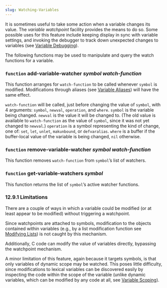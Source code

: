 ```yaml
---
slug: Watching-Variables
---
```


It is sometimes useful to take some action when a variable changes its value. The *variable watchpoint* facility provides the means to do so. Some possible uses for this feature include keeping display in sync with variable settings, and invoking the debugger to track down unexpected changes to variables (see [Variable Debugging](Variable-Debugging)).

The following functions may be used to manipulate and query the watch functions for a variable.

### <span className="tag function">`function`</span> **add-variable-watcher** *symbol watch-function*

This function arranges for `watch-function` to be called whenever `symbol` is modified. Modifications through aliases (see [Variable Aliases](Variable-Aliases)) will have the same effect.

`watch-function` will be called, just before changing the value of `symbol`, with 4 arguments: `symbol`, `newval`, `operation`, and `where`. `symbol` is the variable being changed. `newval` is the value it will be changed to. (The old value is available to `watch-function` as the value of `symbol`, since it was not yet changed to `newval`.) `operation` is a symbol representing the kind of change, one of: `set`, `let`, `unlet`, `makunbound`, or `defvaralias`. `where` is a buffer if the buffer-local value of the variable is being changed, `nil` otherwise.

### <span className="tag function">`function`</span> **remove-variable-watcher** *symbol watch-function*

This function removes `watch-function` from `symbol`’s list of watchers.

### <span className="tag function">`function`</span> **get-variable-watchers** *symbol*

This function returns the list of `symbol`’s active watcher functions.

### 12.9.1 Limitations

There are a couple of ways in which a variable could be modified (or at least appear to be modified) without triggering a watchpoint.

Since watchpoints are attached to symbols, modification to the objects contained within variables (e.g., by a list modification function see [Modifying Lists](Modifying-Lists)) is not caught by this mechanism.

Additionally, C code can modify the value of variables directly, bypassing the watchpoint mechanism.

A minor limitation of this feature, again because it targets symbols, is that only variables of dynamic scope may be watched. This poses little difficulty, since modifications to lexical variables can be discovered easily by inspecting the code within the scope of the variable (unlike dynamic variables, which can be modified by any code at all, see [Variable Scoping](Variable-Scoping)).

